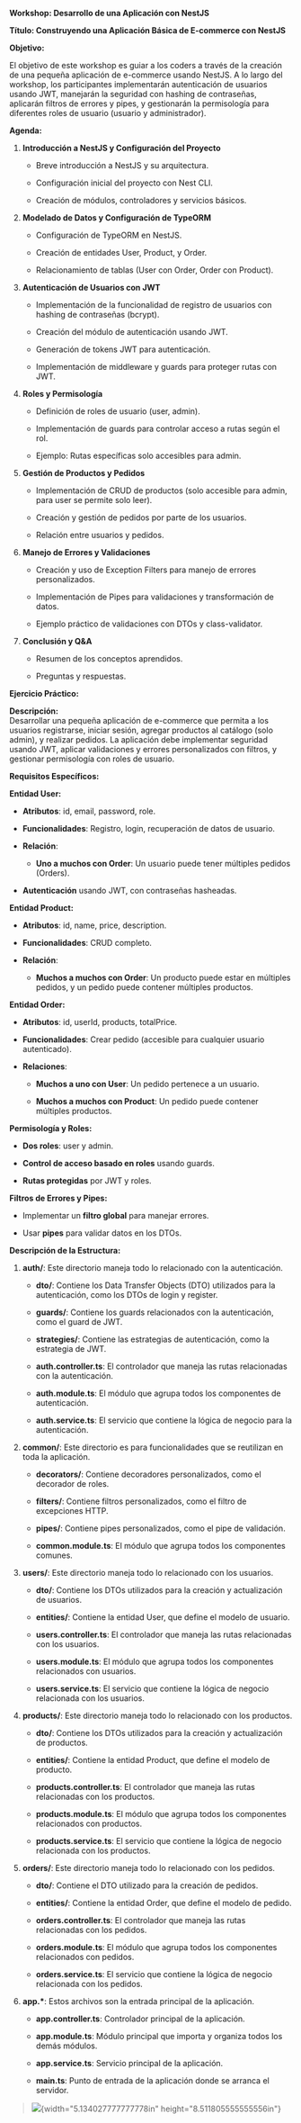 **Workshop: Desarrollo de una Aplicación con NestJS**

**Título: Construyendo una Aplicación Básica de E-commerce con NestJS**

**Objetivo:**

El objetivo de este workshop es guiar a los coders a través de la
creación de una pequeña aplicación de e-commerce usando NestJS. A lo
largo del workshop, los participantes implementarán autenticación de
usuarios usando JWT, manejarán la seguridad con hashing de contraseñas,
aplicarán filtros de errores y pipes, y gestionarán la permisología para
diferentes roles de usuario (usuario y administrador).

**Agenda:**

1.  **Introducción a NestJS y Configuración del Proyecto**

    -   Breve introducción a NestJS y su arquitectura.

    -   Configuración inicial del proyecto con Nest CLI.

    -   Creación de módulos, controladores y servicios básicos.

2.  **Modelado de Datos y Configuración de TypeORM**

    -   Configuración de TypeORM en NestJS.

    -   Creación de entidades User, Product, y Order.

    -   Relacionamiento de tablas (User con Order, Order con Product).

3.  **Autenticación de Usuarios con JWT**

    -   Implementación de la funcionalidad de registro de usuarios con
        hashing de contraseñas (bcrypt).

    -   Creación del módulo de autenticación usando JWT.

    -   Generación de tokens JWT para autenticación.

    -   Implementación de middleware y guards para proteger rutas con
        JWT.

4.  **Roles y Permisología**

    -   Definición de roles de usuario (user, admin).

    -   Implementación de guards para controlar acceso a rutas según el
        rol.

    -   Ejemplo: Rutas específicas solo accesibles para admin.

5.  **Gestión de Productos y Pedidos**

    -   Implementación de CRUD de productos (solo accesible para admin,
        para user se permite solo leer).

    -   Creación y gestión de pedidos por parte de los usuarios.

    -   Relación entre usuarios y pedidos.

6.  **Manejo de Errores y Validaciones**

    -   Creación y uso de Exception Filters para manejo de errores
        personalizados.

    -   Implementación de Pipes para validaciones y transformación de
        datos.

    -   Ejemplo práctico de validaciones con DTOs y class-validator.

7.  **Conclusión y Q&A**

    -   Resumen de los conceptos aprendidos.

    -   Preguntas y respuestas.

**Ejercicio Práctico:**

**Descripción:**\
Desarrollar una pequeña aplicación de e-commerce que permita a los
usuarios registrarse, iniciar sesión, agregar productos al catálogo
(solo admin), y realizar pedidos. La aplicación debe implementar
seguridad usando JWT, aplicar validaciones y errores personalizados con
filtros, y gestionar permisología con roles de usuario.

**Requisitos Específicos:**

**Entidad User:**

-   **Atributos**: id, email, password, role.

-   **Funcionalidades**: Registro, login, recuperación de datos de
    usuario.

-   **Relación**:

    -   **Uno a muchos con Order**: Un usuario puede tener múltiples
        pedidos (Orders).

-   **Autenticación** usando JWT, con contraseñas hasheadas.

**Entidad Product:**

-   **Atributos**: id, name, price, description.

-   **Funcionalidades**: CRUD completo.

-   **Relación**:

    -   **Muchos a muchos con Order**: Un producto puede estar en
        múltiples pedidos, y un pedido puede contener múltiples
        productos.

**Entidad Order:**

-   **Atributos**: id, userId, products, totalPrice.

-   **Funcionalidades**: Crear pedido (accesible para cualquier usuario
    autenticado).

-   **Relaciones**:

    -   **Muchos a uno con User**: Un pedido pertenece a un usuario.

    -   **Muchos a muchos con Product**: Un pedido puede contener
        múltiples productos.

**Permisología y Roles:**

-   **Dos roles**: user y admin.

-   **Control de acceso basado en roles** usando guards.

-   **Rutas protegidas** por JWT y roles.

**Filtros de Errores y Pipes:**

-   Implementar un **filtro global** para manejar errores.

-   Usar **pipes** para validar datos en los DTOs.

**Descripción de la Estructura:**

1.  **auth/**: Este directorio maneja todo lo relacionado con la
    autenticación.

    -   **dto/**: Contiene los Data Transfer Objects (DTO) utilizados
        para la autenticación, como los DTOs de login y register.

    -   **guards/**: Contiene los guards relacionados con la
        autenticación, como el guard de JWT.

    -   **strategies/**: Contiene las estrategias de autenticación, como
        la estrategia de JWT.

    -   **auth.controller.ts**: El controlador que maneja las rutas
        relacionadas con la autenticación.

    -   **auth.module.ts**: El módulo que agrupa todos los componentes
        de autenticación.

    -   **auth.service.ts**: El servicio que contiene la lógica de
        negocio para la autenticación.

2.  **common/**: Este directorio es para funcionalidades que se
    reutilizan en toda la aplicación.

    -   **decorators/**: Contiene decoradores personalizados, como el
        decorador de roles.

    -   **filters/**: Contiene filtros personalizados, como el filtro de
        excepciones HTTP.

    -   **pipes/**: Contiene pipes personalizados, como el pipe de
        validación.

    -   **common.module.ts**: El módulo que agrupa todos los componentes
        comunes.

3.  **users/**: Este directorio maneja todo lo relacionado con los
    usuarios.

    -   **dto/**: Contiene los DTOs utilizados para la creación y
        actualización de usuarios.

    -   **entities/**: Contiene la entidad User, que define el modelo de
        usuario.

    -   **users.controller.ts**: El controlador que maneja las rutas
        relacionadas con los usuarios.

    -   **users.module.ts**: El módulo que agrupa todos los componentes
        relacionados con usuarios.

    -   **users.service.ts**: El servicio que contiene la lógica de
        negocio relacionada con los usuarios.

4.  **products/**: Este directorio maneja todo lo relacionado con los
    productos.

    -   **dto/**: Contiene los DTOs utilizados para la creación y
        actualización de productos.

    -   **entities/**: Contiene la entidad Product, que define el modelo
        de producto.

    -   **products.controller.ts**: El controlador que maneja las rutas
        relacionadas con los productos.

    -   **products.module.ts**: El módulo que agrupa todos los
        componentes relacionados con productos.

    -   **products.service.ts**: El servicio que contiene la lógica de
        negocio relacionada con los productos.

5.  **orders/**: Este directorio maneja todo lo relacionado con los
    pedidos.

    -   **dto/**: Contiene el DTO utilizado para la creación de pedidos.

    -   **entities/**: Contiene la entidad Order, que define el modelo
        de pedido.

    -   **orders.controller.ts**: El controlador que maneja las rutas
        relacionadas con los pedidos.

    -   **orders.module.ts**: El módulo que agrupa todos los componentes
        relacionados con pedidos.

    -   **orders.service.ts**: El servicio que contiene la lógica de
        negocio relacionada con los pedidos.

6.  **app.\***: Estos archivos son la entrada principal de la
    aplicación.

    -   **app.controller.ts**: Controlador principal de la aplicación.

    -   **app.module.ts**: Módulo principal que importa y organiza todos
        los demás módulos.

    -   **app.service.ts**: Servicio principal de la aplicación.

    -   **main.ts**: Punto de entrada de la aplicación donde se arranca
        el servidor.

> ![](./image1.png){width="5.134027777777778in"
> height="8.511805555555556in"}
